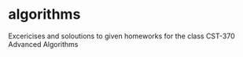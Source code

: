 # algorithms
Excericises and soloutions to given homeworks for the class CST-370 Advanced Algorithms
